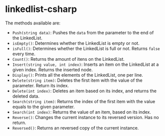 # linkedlist-csharp

The methods available are:

- `Push(string data)`: Pushes the `data` from the parameter to the end of the LinkedList.
- `isEmpty()`: Determines whether the LinkedList is empty or not.
- `isFull()`: Determines whether the LinkedList is full or not. Returns `false` every time.
- `Count()`: Returns the amount of itens on the LinkedList.
- `Insert(string value, int index)`: Inserts an item on the LinkedList at a given index. Returns the inserted node.
- `Display()`: Prints all the elements of the LinkedList, one per line.
- `Delete(string item)`: Deletes the first item with the value of the parameter. Return its index.
- `Delete(int index)`: Deletes an item based on its index, and returns the deleted data.
- `Search(string item)`: Returns the index of the first item with the value equals to the given parameter.
- `Search(int index)`: Returns the value of an item, based on its index.
- `Reverse()`: Changes the current instance to its reversed version. Has no return.
- `Reversed()`: Returns an reversed copy of the current instance.
